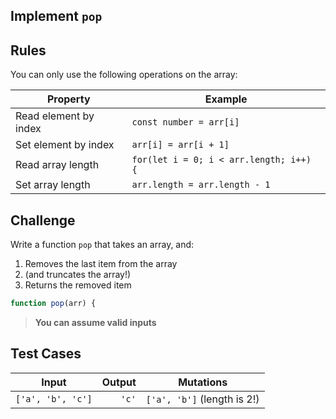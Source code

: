 Implement `pop`
---

## Rules

You can only use the following operations on the array:

Property | Example
---|---
Read element by index | `const number = arr[i]`
Set element by index | `arr[i] = arr[i + 1]`
Read array length | `for(let i = 0; i < arr.length; i++) {`
Set array length | `arr.length = arr.length - 1`

## Challenge

Write a function `pop` that takes an array, and:
1. Removes the last item from the array 
1. (and truncates the array!)
1. Returns the removed item

```js
function pop(arr) {
```

> **You can assume valid inputs**

## Test Cases

Input | Output | Mutations
---|---:|---
`['a', 'b', 'c']` | `'c'` | `['a', 'b']` (length is 2!)